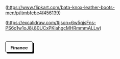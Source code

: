 (https://www.flipkart.com/bata-knox-leather-boots-men/p/itmbfebe4f456139)

(https://excalidraw.com/#json=6w5qjsFns-PS6o1w1oJ8i,80UCxPKlahgcMHRmmmALLw)


<!DOCTYPE html>
<html>
<head>
<title>Page Title</title>
</head>
<style>
h4{
padding: 10px 15px 5px;
    display: inline-block;
    border: 1px solid black;
    margin-bottom: 10px;
    -webkit-box-shadow: 4px 4px 0 0 black;
    -moz-box-shadow: 4px 4px 0 0 black;
    box-shadow: 4px 4px 0 0 black;
    -webkit-border-radius: 4px;
    -moz-border-radius: 4px;
    border-radius: 4px;
    }
</style>
<body>
<h4 class="jsx-f99e92ab284ee518 titleh3">Finance</h4>

</body>
</html>

